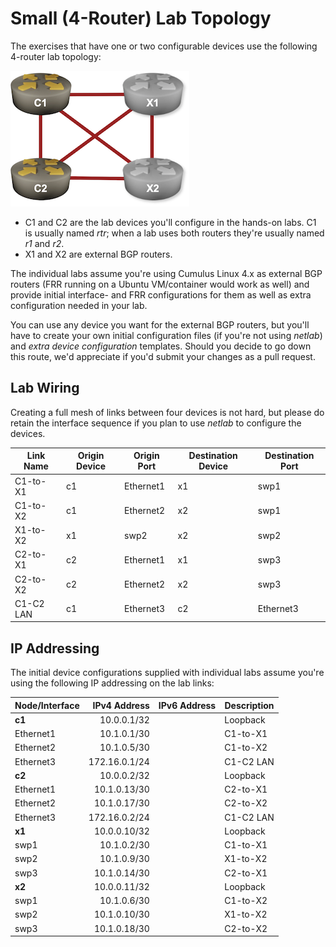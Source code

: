 # Small (4-Router) Lab Topology

The exercises that have one or two configurable devices use the following 4-router lab topology:

![Lab topology](4-router.png)

* C1 and C2 are the lab devices you'll configure in the hands-on labs. C1 is usually named *rtr*; when a lab uses both routers they're usually named *r1* and *r2*.
* X1 and X2 are external BGP routers.

The individual labs assume you're using Cumulus Linux 4.x as external BGP routers (FRR running on a Ubuntu VM/container would work as well) and provide initial interface- and FRR configurations for them as well as extra configuration needed in your lab.

You can use any device you want for the external BGP routers, but you'll have to create your own initial configuration files (if you're not using _netlab_) and _extra device configuration_ templates. Should you decide to go down this route, we'd appreciate if you'd submit your changes as a pull request.

## Lab Wiring

Creating a full mesh of links between four devices is not hard, but please do retain the interface sequence if you plan to use _netlab_ to configure the devices.

| Link Name       | Origin Device | Origin Port | Destination Device | Destination Port |
|-----------------|---------------|-------------|--------------------|------------------|
| C1-to-X1 | c1 | Ethernet1 | x1 | swp1 |
| C1-to-X2 | c1 | Ethernet2 | x2 | swp1 |
| X1-to-X2 | x1 | swp2 | x2 | swp2 |
| C2-to-X1 | c2 | Ethernet1 | x1 | swp3 |
| C2-to-X2 | c2 | Ethernet2 | x2 | swp3 |
| C1-C2 LAN | c1 | Ethernet3 | c2 | Ethernet3 |

## IP Addressing

The initial device configurations supplied with individual labs assume you're using the following IP addressing on the lab links:

| Node/Interface | IPv4 Address | IPv6 Address | Description |
|----------------|-------------:|-------------:|-------------|
| **c1** |  10.0.0.1/32 |  | Loopback |
| Ethernet1 | 10.1.0.1/30 |  | C1-to-X1 |
| Ethernet2 | 10.1.0.5/30 |  | C1-to-X2 |
| Ethernet3 | 172.16.0.1/24 |  | C1-C2 LAN |
| **c2** |  10.0.0.2/32 |  | Loopback |
| Ethernet1 | 10.1.0.13/30 |  | C2-to-X1 |
| Ethernet2 | 10.1.0.17/30 |  | C2-to-X2 |
| Ethernet3 | 172.16.0.2/24 |  | C1-C2 LAN |
| **x1** |  10.0.0.10/32 |  | Loopback |
| swp1 | 10.1.0.2/30 |  | C1-to-X1 |
| swp2 | 10.1.0.9/30 |  | X1-to-X2 |
| swp3 | 10.1.0.14/30 |  | C2-to-X1 |
| **x2** |  10.0.0.11/32 |  | Loopback |
| swp1 | 10.1.0.6/30 |  | C1-to-X2 |
| swp2 | 10.1.0.10/30 |  | X1-to-X2 |
| swp3 | 10.1.0.18/30 |  | C2-to-X2 |
